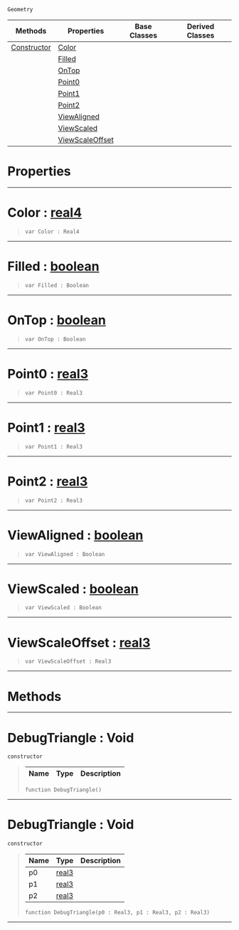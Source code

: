  `Geometry`

|Methods|Properties|Base Classes|Derived Classes|
|---|---|---|---|
|[ Constructor](https://github.com/zeroengineteam/ZeroDocs/code_reference/class_reference/debugtriangle.markdown#debugtriangle-void)|[ Color](https://github.com/zeroengineteam/ZeroDocs/code_reference/class_reference/debugtriangle.markdown#color-zero-engine-docume)| | |
| |[ Filled](https://github.com/zeroengineteam/ZeroDocs/code_reference/class_reference/debugtriangle.markdown#filled-zero-engine-docum)| | |
| |[ OnTop](https://github.com/zeroengineteam/ZeroDocs/code_reference/class_reference/debugtriangle.markdown#ontop-zero-engine-docume)| | |
| |[ Point0](https://github.com/zeroengineteam/ZeroDocs/code_reference/class_reference/debugtriangle.markdown#point0-zero-engine-docum)| | |
| |[ Point1](https://github.com/zeroengineteam/ZeroDocs/code_reference/class_reference/debugtriangle.markdown#point1-zero-engine-docum)| | |
| |[ Point2](https://github.com/zeroengineteam/ZeroDocs/code_reference/class_reference/debugtriangle.markdown#point2-zero-engine-docum)| | |
| |[ ViewAligned](https://github.com/zeroengineteam/ZeroDocs/code_reference/class_reference/debugtriangle.markdown#viewaligned-zero-engine)| | |
| |[ ViewScaled](https://github.com/zeroengineteam/ZeroDocs/code_reference/class_reference/debugtriangle.markdown#viewscaled-zero-engine-d)| | |
| |[ ViewScaleOffset](https://github.com/zeroengineteam/ZeroDocs/code_reference/class_reference/debugtriangle.markdown#viewscaleoffset-zero-eng)| | |


 #  Properties


---  
 #  Color : [real4](https://github.com/zeroengineteam/ZeroDocs/code_reference/zilch_base_types/real4.markdown)

> 
> ``` lang=cpp, name=Zilch
> var Color : Real4


---  
 #  Filled : [boolean](https://github.com/zeroengineteam/ZeroDocs/code_reference/zilch_base_types/boolean.markdown)

> 
> ``` lang=cpp, name=Zilch
> var Filled : Boolean


---  
 #  OnTop : [boolean](https://github.com/zeroengineteam/ZeroDocs/code_reference/zilch_base_types/boolean.markdown)

> 
> ``` lang=cpp, name=Zilch
> var OnTop : Boolean


---  
 #  Point0 : [real3](https://github.com/zeroengineteam/ZeroDocs/code_reference/zilch_base_types/real3.markdown)

> 
> ``` lang=cpp, name=Zilch
> var Point0 : Real3


---  
 #  Point1 : [real3](https://github.com/zeroengineteam/ZeroDocs/code_reference/zilch_base_types/real3.markdown)

> 
> ``` lang=cpp, name=Zilch
> var Point1 : Real3


---  
 #  Point2 : [real3](https://github.com/zeroengineteam/ZeroDocs/code_reference/zilch_base_types/real3.markdown)

> 
> ``` lang=cpp, name=Zilch
> var Point2 : Real3


---  
 #  ViewAligned : [boolean](https://github.com/zeroengineteam/ZeroDocs/code_reference/zilch_base_types/boolean.markdown)

> 
> ``` lang=cpp, name=Zilch
> var ViewAligned : Boolean


---  
 #  ViewScaled : [boolean](https://github.com/zeroengineteam/ZeroDocs/code_reference/zilch_base_types/boolean.markdown)

> 
> ``` lang=cpp, name=Zilch
> var ViewScaled : Boolean


---  
 #  ViewScaleOffset : [real3](https://github.com/zeroengineteam/ZeroDocs/code_reference/zilch_base_types/real3.markdown)

> 
> ``` lang=cpp, name=Zilch
> var ViewScaleOffset : Real3


---  
 #  Methods


---  
 #  DebugTriangle : Void

 `constructor`

> 
> |Name|Type|Description|
> |---|---|---|
> ``` lang=cpp, name=Zilch
> function DebugTriangle()
> ``` 


---  
 #  DebugTriangle : Void

 `constructor`

> 
> |Name|Type|Description|
> |---|---|---|
> |p0|[real3](https://github.com/zeroengineteam/ZeroDocs/code_reference/zilch_base_types/real3.markdown)| |
> |p1|[real3](https://github.com/zeroengineteam/ZeroDocs/code_reference/zilch_base_types/real3.markdown)| |
> |p2|[real3](https://github.com/zeroengineteam/ZeroDocs/code_reference/zilch_base_types/real3.markdown)| |
> ``` lang=cpp, name=Zilch
> function DebugTriangle(p0 : Real3, p1 : Real3, p2 : Real3)
> ``` 


---  
 

 